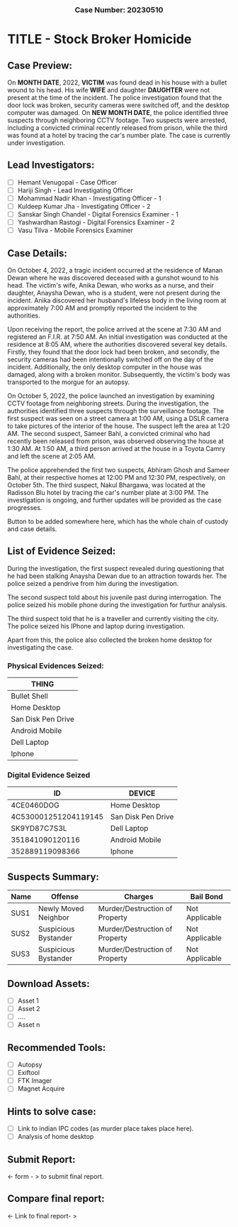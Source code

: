 <h3 align="center"> Case Number: 20230510</h3>

# TITLE - Stock Broker Homicide

## Case Preview:
On **MONTH DATE**, 2022, **VICTIM** was found dead in his house with a bullet wound to his head. His wife **WIFE** and daughter **DAUGHTER** were not present 
at the time of the incident. The police investigation found that the door lock was broken, security cameras were switched off, and the desktop computer 
was damaged. On **NEW MONTH DATE**, the police identified three suspects through neighboring CCTV footage. Two suspects were arrested, including a convicted criminal 
recently released from prison, while the third was found at a hotel by tracing the car's number plate. The case is currently under investigation.

## Lead Investigators:
- [ ] Hemant Venugopal - Case Officer
- [ ] Hariji Singh - Lead Investigating Officer
- [ ] Mohammad Nadir Khan - Investigating Officer - 1
- [ ] Kuldeep Kumar Jha - Investigating Officer - 2
- [ ] Sanskar Singh Chandel - Digital Forensics Examiner - 1
- [ ] Yashwardhan Rastogi - Digital Forensics Examiner - 2
- [ ] Vasu Tilva - Mobile Forensics Examiner

## Case Details:

On October 4, 2022, a tragic incident occurred at the residence of Manan Dewan where he was discovered deceased with a gunshot wound to his head. The victim's wife, Anika Dewan, who works as a nurse, and their daughter, Anaysha Dewan, who is a student, were not present during the incident. Anika discovered her husband's lifeless body in the living room at approximately 7:00 AM and promptly reported the incident to the authorities.

Upon receiving the report, the police arrived at the scene at 7:30 AM and registered an F.I.R. at 7:50 AM. An initial investigation was conducted at the residence at 8:05 AM, where the authorities discovered several key details. Firstly, they found that the door lock had been broken, and secondly, the security cameras had been intentionally switched off on the day of the incident. Additionally, the only desktop computer in the house was damaged, along with a broken monitor. Subsequently, the victim's body was transported to the morgue for an autopsy.

On October 5, 2022, the police launched an investigation by examining CCTV footage from neighboring streets. During the investigation, the authorities identified three suspects through the surveillance footage. The first suspect was seen on a street camera at 1:00 AM, using a DSLR camera to take pictures of the interior of the house. The suspect left the area at 1:20 AM. The second suspect, Sameer Bahl, a convicted criminal who had recently been released from prison, was observed observing the house at 1:30 AM. At 1:50 AM, a third person arrived at the house in a Toyota Camry and left the scene at 2:05 AM.

The police apprehended the first two suspects, Abhiram Ghosh and Sameer Bahl, at their respective homes at 12:00 PM and 12:30 PM, respectively, on October 5th. The third suspect, Nakul Bhargawa, was located at the Radisson Blu hotel by tracing the car's number plate at 3:00 PM. The investigation is ongoing, and further updates will be provided as the case progresses.

**<Download report in PDF FORM>** Button to be added somewhere here, which has the whole chain of custody and case details.

## List of Evidence Seized:
  During the investigation, the first suspect revealed during questioning that he had been stalking Anaysha Dewan due to an attraction towards her. The police seized a pendrive from him during the investigation. 
  
  The second suspect told about his juvenile past during interrogation. The police seized his mobile phone during the investigation for furthur analysis.

The third suspect told that he is a traveller and currently visiting the city. The police seized his IPhone and laptop during investigation.
  
  Apart from this, the police also collected the broken home desktop for investigating the case.
  
  ### Physical Evidences Seized:
  | THING |
  | ----- |
  | Bullet Shell |
  | Home Desktop | 
  | San Disk Pen Drive | 
  | Android Mobile |
  | Dell Laptop |
  | Iphone |

  ### Digital Evidence Seized
  | ID | DEVICE |
  |------|---------------|
  |4CE0460DOG| Home Desktop |
  |4C530001251204119145| San Disk Pen Drive |
  |SK9YD87C7S3L| Dell Laptop |
  |351841090120116| Android Mobile |
  |352889119098366| Iphone |
  
## Suspects Summary:
  | Name | Offense | Charges | Bail Bond |
  | ---- | ------- | ------- | --------- |
  | SUS1 | Newly Moved Neighbor | Murder/Destruction of Property | Not Applicable | 
  | SUS2 | Suspicious Bystander | Murder/Destruction of Property | Not Applicable | 
  | SUS3 | Suspicious Bystander | Murder/Destruction of Property | Not Applicable | 

## Download Assets:
  - [ ] Asset 1
  - [ ] Asset 2
  - [ ] ....
  - [ ] Asset n

## Recommended Tools:
  - [ ] Autopsy
  - [ ] Exiftool
  - [ ] FTK Imager
  - [ ] Magnet Acquire
  
## Hints to solve case:
  - [ ] Link to indian IPC codes (as murder place takes place here).
  - [ ] Analysis of home desktop
  
## Submit Report:
   <- form - > to submit final report.
     
## Compare final report:
  <- Link to final report- >
